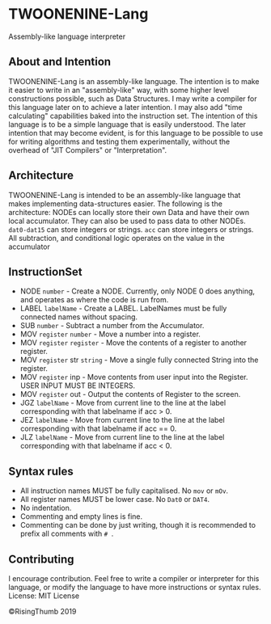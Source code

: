 # TWOONENINE-Lang
Assembly-like language interpreter
## About and Intention
TWOONENINE-Lang is an assembly-like  language. The intention is to make it easier to write in an "assembly-like" way, with some higher level constructions possible, such as Data Structures. I may write a compiler for this language later on to achieve a later intention. I may also add "time calculating" capabilities baked into the instruction set. The intention of this language is to be a simple language that is easily understood. The later intention that may become evident, is for this language to be possible to use for writing algorithms and testing them experimentally, without the overhead of "JIT Compilers" or "Interpretation".

## Architecture
TWOONENINE-Lang is intended to be an assembly-like language that makes implementing data-structures easier. The following is the architecture:
NODEs can locally store their own Data and have their own local accumulator. They can also be used to pass data to other NODEs.
`dat0-dat15` can store integers or strings.
`acc` can store integers or strings. All subtraction, and conditional logic operates on the value in the accumulator
## InstructionSet
- NODE `number` - Create a NODE. Currently, only NODE 0 does anything, and operates as where the code is run from.
- LABEL `labelName` - Create a LABEL. LabelNames must be fully connected names without spacing.
- SUB `number` - Subtract a number from the Accumulator.
- MOV `register` `number` - Move a number into a register.
- MOV `register` `register` - Move the contents of a register to another register.
- MOV `register` str `string` - Move a single fully connected String into the register.
- MOV `register` inp - Move contents from user input into the Register. USER INPUT MUST BE INTEGERS.
- MOV `register` out - Output the contents of Register to the screen.
- JGZ `labelName` - Move from current line to the line at the label corresponding with that labelname if acc > 0.
- JEZ `labelName` - Move from current line to the line at the label corresponding with that labelname if acc == 0.
- JLZ `labelName` - Move from current line to the line at the label corresponding with that labelname if acc < 0.
## Syntax rules
- All instruction names MUST be fully capitalised. No `mov` or `mOv`.
- All register names MUST be lower case. No `Dat0` or `DAT4`.
- No indentation.
- Commenting and empty lines is fine.
- Commenting can be done by just writing, though it is recommended to prefix all comments with `# `.
## Contributing
I encourage contribution. Feel free to write a compiler or interpreter for this language, or modify the language to have more instructions or syntax rules. License: MIT License

©RisingThumb 2019
